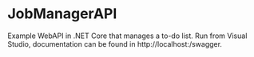# JobManagerAPI
Example WebAPI in .NET Core that manages a to-do list.
Run from Visual Studio, documentation can be found in http://localhost:<port>/swagger.
